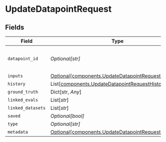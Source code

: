 # UpdateDatapointRequest


## Fields

| Field                                                                                                            | Type                                                                                                             | Required                                                                                                         | Description                                                                                                      |
| ---------------------------------------------------------------------------------------------------------------- | ---------------------------------------------------------------------------------------------------------------- | ---------------------------------------------------------------------------------------------------------------- | ---------------------------------------------------------------------------------------------------------------- |
| `datapoint_id`                                                                                                   | *Optional[str]*                                                                                                  | :heavy_minus_sign:                                                                                               | The ID of the datapoint to update                                                                                |
| `inputs`                                                                                                         | [Optional[components.UpdateDatapointRequestInputs]](../../models/components/updatedatapointrequestinputs.md)     | :heavy_minus_sign:                                                                                               | N/A                                                                                                              |
| `history`                                                                                                        | List[[components.UpdateDatapointRequestHistory](../../models/components/updatedatapointrequesthistory.md)]       | :heavy_minus_sign:                                                                                               | N/A                                                                                                              |
| `ground_truth`                                                                                                   | Dict[str, *Any*]                                                                                                 | :heavy_minus_sign:                                                                                               | N/A                                                                                                              |
| `linked_evals`                                                                                                   | List[*str*]                                                                                                      | :heavy_minus_sign:                                                                                               | N/A                                                                                                              |
| `linked_datasets`                                                                                                | List[*str*]                                                                                                      | :heavy_minus_sign:                                                                                               | N/A                                                                                                              |
| `saved`                                                                                                          | *Optional[bool]*                                                                                                 | :heavy_minus_sign:                                                                                               | N/A                                                                                                              |
| `type`                                                                                                           | *Optional[str]*                                                                                                  | :heavy_minus_sign:                                                                                               | N/A                                                                                                              |
| `metadata`                                                                                                       | [Optional[components.UpdateDatapointRequestMetadata]](../../models/components/updatedatapointrequestmetadata.md) | :heavy_minus_sign:                                                                                               | N/A                                                                                                              |